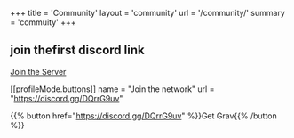 +++
title = 'Community'
layout = 'community'
url = '/community/'
summary = 'commuity'
+++

## join thefirst discord link
[Join the Server](https://discord.gg/DQrrG9uv)

[[profileMode.buttons]]
name = "Join the network"
url = "https://discord.gg/DQrrG9uv"


{{% button href="https://discord.gg/DQrrG9uv" %}}Get Grav{{% /button %}}